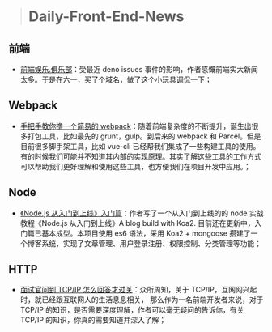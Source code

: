 
> # Daily-Front-End-News

## 前端

- [前端娱乐.俱乐部](https://github.com/YongHaoWu/qianduan-yule-club)：受最近 deno issues 事件的影响，作者感慨前端实大新闻太多。于是在六一，买了个域名，做了这个小玩具调侃一下；

## Webpack

- [手把手教你撸一个简易的 webpack](https://zhuanlan.zhihu.com/p/37864523)：随着前端复杂度的不断提升，诞生出很多打包工具，比如最先的 grunt，gulp。到后来的 webpack 和 Parcel。但是目前很多脚手架工具，比如 vue-cli 已经帮我们集成了一些构建工具的使用。有的时候我们可能并不知道其内部的实现原理。其实了解这些工具的工作方式可以帮助我们更好理解和使用这些工具，也方便我们在项目开发中应用。；

## Node

- [《Node.js 从入门到上线》入门篇](https://cnodejs.org/topic/5b1939ad29e6e510415b2916)：作者写了一个从入门到上线的的 node 实战教程《Node.js 从入门到上线》A blog build with Koa2. 目前还在更新中，入门篇已基本成型。本项目使用 es6 语法，采用 Koa2 + mongoose 搭建了一个博客系统，实现了文章管理、用户登录注册、权限控制、分类管理等功能；

## HTTP

- [面试官问到 TCP/IP 怎么回答才过关](https://juejin.im/post/5b189ca0f265da6e1e1adcbf)：众所周知，关于 TCP/IP，互网网兴起时，就已经跟互联网人的生活息息相关， 那么作为一名前端开发者来说，对于 TCP/IP 的知识，是否需要深度理解，作者可以毫无疑问的告诉你，有关 TCP/IP 的知识，你真的需要知道并深入了解；